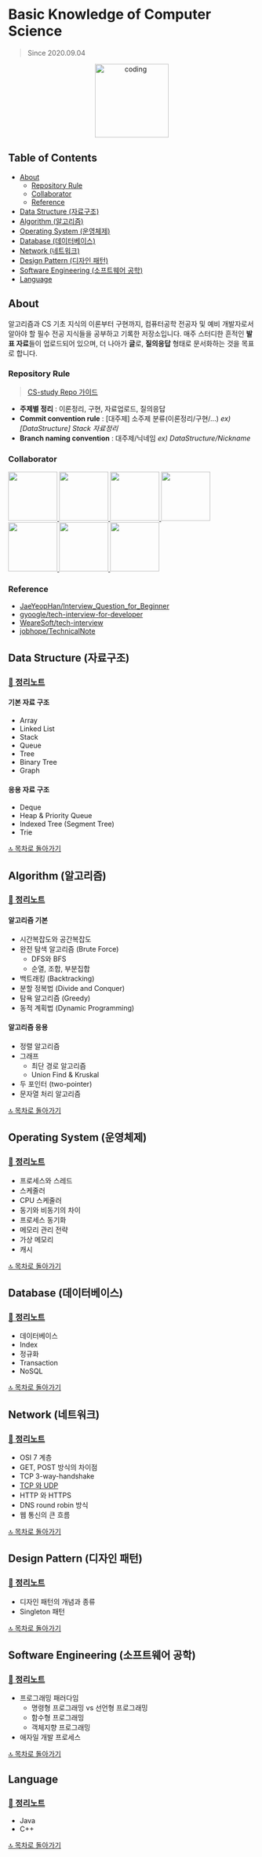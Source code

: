 # Basic Knowledge of Computer Science

> Since 2020.09.04

<p align="center">
  <img src="https://user-images.githubusercontent.com/22045163/111120575-d9370f00-85ae-11eb-8fa3-54f47ed3caa3.png" alt="coding" width="150px" />
</p>

## Table of Contents

- [About](#about)
  - [Repository Rule](#repository-rule)
  - [Collaborator](#collaborator)
  - [Reference](#reference)
- [Data Structure (자료구조)](#data-structure-자료구조)
- [Algorithm (알고리즘)](#algorithm-알고리즘)
- [Operating System (운영체제)](#operating-system-운영체제)
- [Database (데이터베이스)](#database-데이터베이스)
- [Network (네트워크)](#network-네트워크)
- [Design Pattern (디자인 패턴)](#design-pattern-디자인-패턴)
- [Software Engineering (소프트웨어 공학)](#software-engineering-소프트웨어-공학)
- [Language](#language)

## About

알고리즘과 CS 기초 지식의 이론부터 구현까지, 컴퓨터공학 전공자 및 예비 개발자로서 알아야 할 필수 전공 지식들을 공부하고 기록한 저장소입니다. 매주 스터디한 흔적인 **발표 자료**들이 업로드되어 있으며, 더 나아가 **글**로, **질의응답** 형태로 문서화하는 것을 목표로 합니다.

### Repository Rule

> [CS-study Repo 가이드](https://www.notion.so/CS-study-Repo-3428a7e4213345ffa08362c7abea8528)

- **주제별 정리** : 이론정리, 구현, 자료업로드, 질의응답
- **Commit convention rule** : [대주제] 소주제 분류(이론정리/구현/...) _ex) [DataStructure] Stack 자료정리_
- **Branch naming convention** : 대주제/닉네임 _ex) DataStructure/Nickname_

### Collaborator

<p>
<a href="https://github.com/KimKwon">
  <img src="https://github.com/KimKwon.png" width="100">
</a>
<a href="https://github.com/Seogeurim">
  <img src="https://github.com/Seogeurim.png" width="100">
</a>
<a href="https://github.com/yoongoing">
  <img src="https://github.com/yoongoing.png" width="100">
</a>
<a href="https://github.com/3people">
  <img src="https://github.com/3people.png" width="100">
</a>
<a href="https://github.com/wntjq68">
  <img src="https://github.com/wntjq68.png" width="100">
</a>
<a href="https://github.com/Hee-Jae">
  <img src="https://github.com/Hee-Jae.png" width="100">
</a>
<a href="https://github.com/ggjae">
  <img src="https://github.com/ggjae.png" width="100">
</a>
</p>

### Reference

- [JaeYeopHan/Interview_Question_for_Beginner](https://github.com/JaeYeopHan/Interview_Question_for_Beginner)
- [gyoogle/tech-interview-for-developer](https://github.com/gyoogle/tech-interview-for-developer)
- [WeareSoft/tech-interview](https://github.com/WeareSoft/tech-interview)
- [jobhope/TechnicalNote](https://github.com/jobhope/TechnicalNote)

## Data Structure (자료구조)

### [📖 정리노트](./contents/data-structure)

#### 기본 자료 구조

- Array
- Linked List
- Stack
- Queue
- Tree
- Binary Tree
- Graph

#### 응용 자료 구조

- Deque
- Heap & Priority Queue
- Indexed Tree (Segment Tree)
- Trie

[🔝 목차로 돌아가기](#table-of-contents)

## Algorithm (알고리즘)

### [📖 정리노트](./contents/algorithm)

#### 알고리즘 기본

- 시간복잡도와 공간복잡도
- 완전 탐색 알고리즘 (Brute Force)
  - DFS와 BFS
  - 순열, 조합, 부분집합
- 백트래킹 (Backtracking)
- 분할 정복법 (Divide and Conquer)
- 탐욕 알고리즘 (Greedy)
- 동적 계획법 (Dynamic Programming)

#### 알고리즘 응용

- 정렬 알고리즘
- 그래프
  - 최단 경로 알고리즘
  - Union Find & Kruskal
- 두 포인터 (two-pointer)
- 문자열 처리 알고리즘

[🔝 목차로 돌아가기](#table-of-contents)

## Operating System (운영체제)

### [📖 정리노트](./contents/operating-system)

- 프로세스와 스레드
- 스케줄러
- CPU 스케줄러
- 동기와 비동기의 차이
- 프로세스 동기화
- 메모리 관리 전략
- 가상 메모리
- 캐시

[🔝 목차로 돌아가기](#table-of-contents)

## Database (데이터베이스)

### [📖 정리노트](./contents/database)

- 데이터베이스
- Index
- 정규화
- Transaction
- NoSQL

[🔝 목차로 돌아가기](#table-of-contents)

## Network (네트워크)

### [📖 정리노트](./contents/network)

- OSI 7 계층
- GET, POST 방식의 차이점
- TCP 3-way-handshake
- [TCP 와 UDP](https://nukw0n-dev.tistory.com/10)
- HTTP 와 HTTPS
- DNS round robin 방식
- 웹 통신의 큰 흐름

[🔝 목차로 돌아가기](#table-of-contents)

## Design Pattern (디자인 패턴)

### [📖 정리노트](./contents/design-pattern)

- 디자인 패턴의 개념과 종류
- Singleton 패턴

[🔝 목차로 돌아가기](#table-of-contents)

## Software Engineering (소프트웨어 공학)

### [📖 정리노트](./contents/software-engineering)

- 프로그래밍 패러다임
  - 명령형 프로그래밍 vs 선언형 프로그래밍
  - 함수형 프로그래밍
  - 객체지향 프로그래밍
- 애자일 개발 프로세스

[🔝 목차로 돌아가기](#table-of-contents)

## Language

### [📖 정리노트](./contents/language)

- Java
- C++

[🔝 목차로 돌아가기](#table-of-contents)
